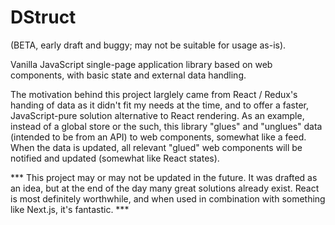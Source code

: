 # DStruct
(BETA, early draft and buggy; may not be suitable for usage as-is). 

Vanilla JavaScript single-page application library based on web components, with basic state and external data handling. 

The motivation behind this project larglely came from React / Redux's handing of data as it didn't fit my needs at the time, and to offer a faster, JavaScript-pure solution alternative to React rendering. As an example, instead of a global store or the such, this library "glues" and "unglues" data (intended to be from an API) to web components, somewhat like a feed. When the data is updated, all relevant "glued" web components will be notified and updated (somewhat like React states).

*** This project may or may not be updated in the future. It was drafted as an idea, but at the end of the day many great solutions already exist. React is most definitely worthwhile, and when used in combination with something like Next.js, it's fantastic. ***
